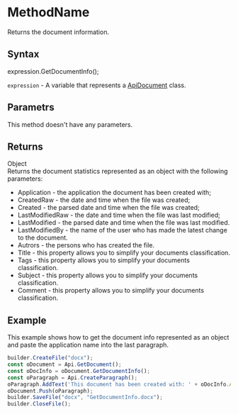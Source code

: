 # MethodName

Returns the document information.

## Syntax

expression.GetDocumentInfo();

`expression` - A variable that represents a [ApiDocument](../ApiDocument.md) class.

## Parametrs

This method doesn't have any parameters.

## Returns

Object
<br>Returns the document statistics represented as an object with the following parameters:
- Application - the application the document has been created with;
- CreatedRaw - the date and time when the file was created;
- Created - the parsed date and time when the file was created;
- LastModifiedRaw - the date and time when the file was last modified;
- LastModified - the parsed date and time when the file was last modified.
- LastModifiedBy - the name of the user who has made the latest change to the document.
- Autrors - the persons who has created the file.
- Title - this property allows you to simplify your documents classification.
- Tags - this property allows you to simplify your documents classification.
- Subject - this property allows you to simplify your documents classification.
- Comment - this property allows you to simplify your documents classification.

## Example

This example shows how to get the document info represented as an object and paste the application name into the last paragraph.

```javascript
builder.CreateFile("docx");
const oDocument = Api.GetDocument();
const oDocInfo = oDocument.GetDocumentInfo();
const oParagraph = Api.CreateParagraph();
oParagraph.AddText('This document has been created with: ' + oDocInfo.Application)
oDocument.Push(oParagraph);
builder.SaveFile("docx", "GetDocumentInfo.docx");
builder.CloseFile();
```